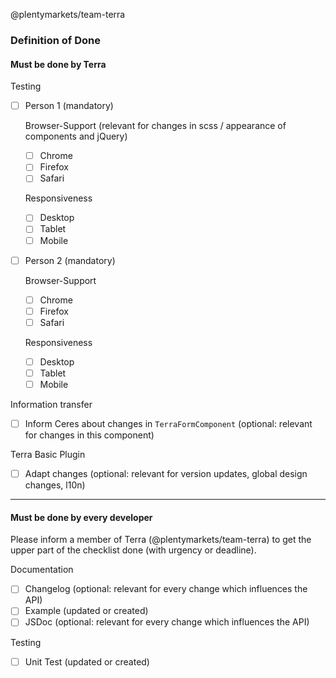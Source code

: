 @plentymarkets/team-terra

### Definition of Done

#### Must be done by Terra

Testing

- [ ] Person 1 (mandatory)

  Browser-Support (relevant for changes in scss / appearance of components and jQuery)

  - [ ] Chrome
  - [ ] Firefox
  - [ ] Safari

  Responsiveness

  - [ ] Desktop
  - [ ] Tablet
  - [ ] Mobile

- [ ] Person 2 (mandatory)

  Browser-Support

  - [ ] Chrome
  - [ ] Firefox
  - [ ] Safari

  Responsiveness

  - [ ] Desktop
  - [ ] Tablet
  - [ ] Mobile

Information transfer

- [ ] Inform Ceres about changes in `TerraFormComponent` (optional: relevant for changes in this component)

Terra Basic Plugin

- [ ] Adapt changes (optional: relevant for version updates, global design changes, l10n)

---

#### Must be done by every developer

Please inform a member of Terra (@plentymarkets/team-terra) to get the upper part of the checklist done (with urgency or deadline).

Documentation

- [ ] Changelog (optional: relevant for every change which influences the API)
- [ ] Example (updated or created)
- [ ] JSDoc (optional: relevant for every change which influences the API)

Testing

- [ ] Unit Test (updated or created)
